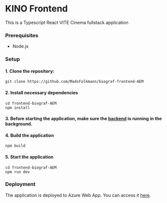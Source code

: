 # KINO Frontend

This is a Typescript React VITE Cinema fullstack application

### Prerequisites

-   Node.js

### Setup

#### 1. Clone the repository:

```
git clone https://github.com/MadsFolkmann/biograf-frontend-AEM
```

#### 2. Install necessary dependencies

```
cd frontend-biograf-AEM
npm install
```

#### 3. Before starting the application, make sure the [backend](https://github.com/MadsFolkmann/biograf-backend-AEM) is running in the background.

#### 4. Build the application

```
npm build
```

#### 5. Start the application

```
cd frontend-biograf-AEM
npm run dev
```

### Deployment

The application is deployed to Azure Web App. You can access it [here](https://kind-cliff-0dab30103.4.azurestaticapps.net/).
